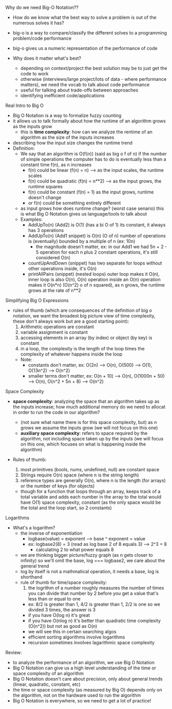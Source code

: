 Why do we need Big-O Notation??
  - How do we know what the best way to solve a problem is out of the numerous solves it has?
  - big-o is a way to compare/classify the different solves to a programming problem/code performance
  - big-o gives us a numeric representation of the performance of code
  
  - Why does it matter what's best?
    - depending on context/project the best solution may be to just get the code to work
    - otherwise (interviews/large project/lots of data - where performance matters), we need the vocab to talk about code performance
    - useful for talking about trade-offs between approaches
    - identifying inefficient code/applications

Real Intro to Big O
  - Big O Notation is a way to formalize fuzzy counting
  - it allows us to talk formally about how the runtime of an algorithm grows as the inputs grow
    - this is __time complexity__: how can we analyze the rentime of an algorithm as the size of the inputs increases
  - describing how the input size changes the runtime trend
  - Definition:
    - We say that an algorithm is O(f(n)) (said as big o f of n) if the number of simple operations the computer has to do is eventually less than a constant time f(n), as n increases
      - f(n) could be linear (f(n) = n) --> as the input scales, the runtime scales
      - f(n) could be quadratic (f(n) = n**2) --> as the input grows, the runtime squares
      - f(n) could be constant (f(n) = 1) as the input grows, runtime doesn't change
      - or f(n) could be something entirely different
    - as input grows how does runtime change? (worst case senario) this is what Big O Notation gives us language/tools to talk about
    - Examples:
      - AddUpTo(n) (Add2) is O(1) (has a bi O of 1) its constant, it always has 3 operations
      - AddUpTo(n) (Add1 snippet) is O(n) (O of n) number of operations is (eventually) bounded by a multiple of n (ex: 10n) 
        - the magnitude doesn't matter, ex: in our Add1 we had 5n + 2 - 5 operation for each n plus 2 constant operations, it's still considered O(n)
      - countUpAndDown (snippet) has two separate for loops without other operations inside, it's O(n)
      - printAllPairs (snippet) (nested loops) outer loop makes it O(n), inner loop is also O(n), O(n) operation inside an O(n) operation makes it O(n*n) (O(n^2) o of n squared), as n grows, the runtime grows at the rate of n**2

Simplifying Big O Expressions
- rules of thumb (which are consequences of the definition of big o notation, we want the broadest big picture view of time complexity, these don't always work but are a good starting point):
  1. Arithmetic operations are constant
  2. variable assignment is constant
  3. accessing elements in an array (by index) or object (by key) is constant
  4. in a loop, the complexity is the length of the loop times the complexity of whatever happens inside the loop
    - Note:
      - constants don't matter, ex: O(2n) --> O(n), O(500) --> O(1), O(13n^2) --> O(n^2)
      - smaller terms don't matter, ex: O(n + 10) --> O(n), O(1000n + 50) --> O(n), O(n^2 + 5n + 8) --> O(n^2)

Space Complexity
- __space complexity__: analyzing the space that an algorithm takes up as the inputs increase; how much additional memory do we need to allocat in order to run the code in our algorithm?
  - (not sure what name there is for this space complexity, but) as n grows we assume the inputs grow (we will not focus on this one)
  - __auxiliary space complexity__: refers to space required by the algorithm, not including space taken up by the inputs (we will focus on this one, which focuses on what is happening inside the algorithm)
  
- Rules of thumb:
  1. most primitives (bools, nums, undefined, null) are constant space
  2. Strings require O(n) space (where n is the string length)
  3. reference types are generally O(n), where n is the length (for arrays) or the number of keys (for objects)
   - though for a function that loops through an array, keeps track of a total variable and adds each number in the array to the total would have O(1) space complexity, constant (as the only space would be the total and the loop start, so 2 constants)

Logarithms
  - What's a logarithm?
    -  the inverse of exponentiation
       -  logbase(value) = exponent --> base ^ exponent = value
       -  ex: logbase2(8) = 3 (read as log base 2 of 8 equals 3) --> 2^3 = 8
          -  calculating 2 to what power equals 8
    - we are thinking bigger picture/fuzzy graph (as n gets closer to infinity) so we'll omit the base, log === logbase2, we care about the general trend
    - log by itself is not a mathmatical operation, it needs a base, log is shorthand
    - rule of thumb for time/space complexity:
      1. the logrithm of a number roughly measures the number of times you can divide that number by 2 before you get a value that's less than or equal to one
        - ex: 8/2 is greater than 1, 4/2 is greater than 1, 2/2 is one so we divided 3 times, the answer is 3
        - if you have O(log n) it's great
        - if you have O(nlog n) it's better than quadratic time complexity (O(n^2)) but not as good as O(n) 
        - we will see this in certain searching algos 
        - efficient sorting algorithms involve logarithms
        - recursion sometimes involves lagarithmic space complexity
  
Review:
  - to analyze the performance of an algorithm, we use Big O Notation
  - Big O Notation can give us a high level understanding of the time or space complexity of an algorithm
  - Big O Notation doesn't care about precision, only about general trends (linear, quadratic, constant, etc)
  - the time or space complexity (as measured by Big O) depends only on the algorithm, not on the hardware used to run the algorithm
  - Big O Notation is everywhere, so we need to get a lot of practice!
